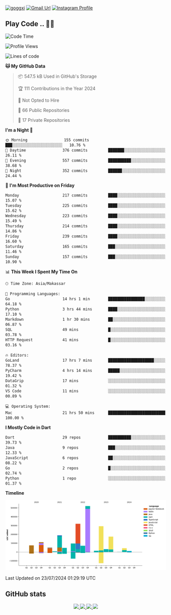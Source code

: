 [![goggxi](https://img.shields.io/badge/Portofolio-Goggxi-orange)](https://goggxi.github.io)
[![Gmail Url](https://img.shields.io/twitter/url?label=Goggxi@gmail.com&logo=gmail&style=social&url=http%3A%2F%2Fmailto%3Acontact.Goggxi@gmail.com)](mailto:Goggxi@gmail.com) [![Instagram Profile](https://img.shields.io/twitter/url?label=moh_rifkan&logo=instagram&style=social&url=https://www.instagram.com/moh_rifkan/)](https://www.instagram.com/moh_rifkan/)

## Play Code .. 💬🚀

<!-- [![Moh Rifkan GitHub stats](https://github-readme-stats.vercel.app/api?username=goggxi&count_private=true&show_icons=true&theme=dracula&custom_title=Goggxi%20Statistic%20🚀)](https://github.com/goggxi/goggxi)

[![Top Langs](https://github-readme-stats.vercel.app/api/top-langs/?username=goggxi&langs_count=8&layout=compact&show_icons=true&theme=dracula)](https://github.com/goggxi/goggxi) -->

<!--START_SECTION:waka-->
![Code Time](http://img.shields.io/badge/Code%20Time-3%2C004%20hrs%2037%20mins-blue)

![Profile Views](http://img.shields.io/badge/Profile%20Views-0-blue)

![Lines of code](https://img.shields.io/badge/From%20Hello%20World%20I%27ve%20Written-2.0%20million%20lines%20of%20code-blue)

**🐱 My GitHub Data** 

> 📦 547.5 kB Used in GitHub's Storage 
 > 
> 🏆 111 Contributions in the Year 2024
 > 
> 🚫 Not Opted to Hire
 > 
> 📜 66 Public Repositories 
 > 
> 🔑 17 Private Repositories 
 > 
**I'm a Night 🦉** 

```text
🌞 Morning                155 commits         ███░░░░░░░░░░░░░░░░░░░░░░   10.76 % 
🌆 Daytime                376 commits         ███████░░░░░░░░░░░░░░░░░░   26.11 % 
🌃 Evening                557 commits         ██████████░░░░░░░░░░░░░░░   38.68 % 
🌙 Night                  352 commits         ██████░░░░░░░░░░░░░░░░░░░   24.44 % 
```
📅 **I'm Most Productive on Friday** 

```text
Monday                   217 commits         ████░░░░░░░░░░░░░░░░░░░░░   15.07 % 
Tuesday                  225 commits         ████░░░░░░░░░░░░░░░░░░░░░   15.62 % 
Wednesday                223 commits         ████░░░░░░░░░░░░░░░░░░░░░   15.49 % 
Thursday                 214 commits         ████░░░░░░░░░░░░░░░░░░░░░   14.86 % 
Friday                   239 commits         ████░░░░░░░░░░░░░░░░░░░░░   16.60 % 
Saturday                 165 commits         ███░░░░░░░░░░░░░░░░░░░░░░   11.46 % 
Sunday                   157 commits         ███░░░░░░░░░░░░░░░░░░░░░░   10.90 % 
```


📊 **This Week I Spent My Time On** 

```text
🕑︎ Time Zone: Asia/Makassar

💬 Programming Languages: 
Go                       14 hrs 1 min        ████████████████░░░░░░░░░   64.18 % 
Python                   3 hrs 44 mins       ████░░░░░░░░░░░░░░░░░░░░░   17.10 % 
Markdown                 1 hr 30 mins        ██░░░░░░░░░░░░░░░░░░░░░░░   06.87 % 
SQL                      49 mins             █░░░░░░░░░░░░░░░░░░░░░░░░   03.78 % 
HTTP Request             41 mins             █░░░░░░░░░░░░░░░░░░░░░░░░   03.16 % 

🔥 Editors: 
GoLand                   17 hrs 7 mins       ████████████████████░░░░░   78.37 % 
PyCharm                  4 hrs 14 mins       █████░░░░░░░░░░░░░░░░░░░░   19.42 % 
DataGrip                 17 mins             ░░░░░░░░░░░░░░░░░░░░░░░░░   01.32 % 
VS Code                  11 mins             ░░░░░░░░░░░░░░░░░░░░░░░░░   00.89 % 

💻 Operating System: 
Mac                      21 hrs 50 mins      █████████████████████████   100.00 % 
```

**I Mostly Code in Dart** 

```text
Dart                     29 repos            ██████████░░░░░░░░░░░░░░░   39.73 % 
Java                     9 repos             ███░░░░░░░░░░░░░░░░░░░░░░   12.33 % 
JavaScript               6 repos             ██░░░░░░░░░░░░░░░░░░░░░░░   08.22 % 
Go                       2 repos             █░░░░░░░░░░░░░░░░░░░░░░░░   02.74 % 
Python                   1 repo              ░░░░░░░░░░░░░░░░░░░░░░░░░   01.37 % 
```



**Timeline**

![Lines of Code chart](https://raw.githubusercontent.com/Goggxi/Goggxi/main/assets/bar_graph.png)


 Last Updated on 23/07/2024 01:29:19 UTC
<!--END_SECTION:waka-->

## GitHub stats

<p align="center">
  <a href="https://github.com/goggxi">
    <img src="http://github-profile-summary-cards.vercel.app/api/cards/profile-details?username=goggxi&theme=transparent" />
  </a>
  <a href="https://github.com/goggxi">
    <img src="https://github-readme-streak-stats.herokuapp.com/?user=goggxi&hide_border=true&card_width=338&theme=transparent" />
  </a>
  <a href="https://github.com/goggxi">
    <img src="http://github-profile-summary-cards.vercel.app/api/cards/stats?username=goggxi&theme=transparent" />
  </a>
  <a href="https://github.com/goggxi">
    <img src="https://github-readme-stats.vercel.app/api/top-langs/?username=goggxi&langs_count=10&exclude_repo=&hide=c,makefile,html,css,sass,nix,nunjucks,tsql,dockerfile,shell&card_width=699&hide_border=true&theme=transparent" />
  </a>
  <!-- <br/>
  <a href="https://github.com/goggxi">
    <img src="https://komarev.com/ghpvc/?username=goggxi&color=blue&style=flat" />
  </a> -->
</p>
